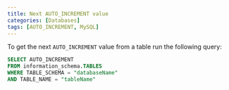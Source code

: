 ```yaml
---
title: Next AUTO_INCREMENT value
categories: [Databases]
tags: [AUTO_INCREMENT, MySQL]
---
```


To get the next `AUTO_INCREMENT` value from a table run the following query:

```sql
SELECT AUTO_INCREMENT
FROM information_schema.TABLES
WHERE TABLE_SCHEMA = "databaseName"
AND TABLE_NAME = "tableName"
```